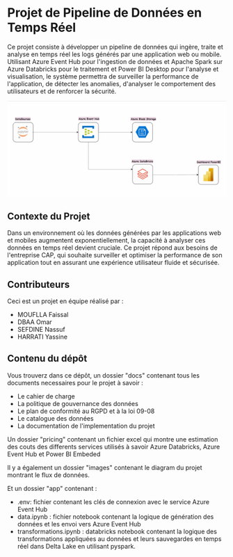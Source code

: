 # Projet de Pipeline de Données en Temps Réel

Ce projet consiste à développer un pipeline de données qui ingère, traite et analyse en temps réel les logs générés par une application web ou mobile. Utilisant Azure Event Hub pour l'ingestion de données et Apache Spark sur Azure Databricks pour le traitement et Power BI Desktop pour l'analyse et visualisation, le système permettra de surveiller la performance de l'application, de détecter les anomalies, d'analyser le comportement des utilisateurs et de renforcer la sécurité.

![Project architecture](features_diagrame/Flux.gif)

## Contexte du Projet

Dans un environnement où les données générées par les applications web et mobiles augmentent exponentiellement, la capacité à analyser ces données en temps réel devient cruciale. Ce projet répond aux besoins de l'entreprise CAP, qui souhaite surveiller et optimiser la performance de son application tout en assurant une expérience utilisateur fluide et sécurisée.

## Contributeurs

Ceci est un projet en équipe réalisé par :
- MOUFLLA Faissal
- DBAA Omar
- SEFDINE Nassuf
- HARRATI Yassine


## Contenu du dépôt 
Vous trouverz dans ce dépôt, un dossier "docs" contenant tous les documents necessaires pour le projet à savoir : 
- Le cahier de charge
- La politique de gouvernance des données
- Le plan de conformité au RGPD et à la loi 09-08
- Le catalogue des données
- La documentation de l'implementation du projet

Un dossier "pricing" contenant un fichier excel qui montre une estimation des couts des differents services utilisés à savoir Azure Databricks, Azure Event Hub et Power BI Embeded

Il y a également un dossier "images" contenant le diagram du projet montrant le flux de données.

Et un dossier "app" contenant :
- .env: fichier contenant les clés de connexion avec le service Azure Event Hub
- data.ipynb : fichier notebook contenant la logique de génération des données et les envoi vers Azure Event Hub
- transformations.ipynb : databricks notebook contenant la logique des transformations appliquées au données et leurs sauvegardes en temps réel dans Delta Lake en utilisant pyspark.
